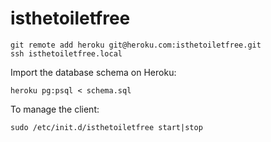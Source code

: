 isthetoiletfree
===============

```
git remote add heroku git@heroku.com:isthetoiletfree.git
ssh isthetoiletfree.local
```

Import the database schema on Heroku:

```
heroku pg:psql < schema.sql
```

To manage the client:

```
sudo /etc/init.d/isthetoiletfree start|stop
```
